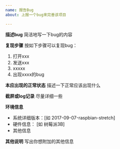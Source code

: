```yaml
---
name: 报告Bug
about: 上报一个bug来完善该项目

---
```


**描述bug**
简洁地写一下bug的内容

**复现步骤**
按如下步骤可以复现bug：
1. 打开xxx
2. 发送xxx
3. xxxxx
4. 出现xxxx的bug

**本应出现的正常状态**
描述一下正常应该出现什么

**截屏或log记录**
尽量详细一些

**环境信息**
 - 系统详细版本：[如 2017-09-07-raspbian-stretch]
 - 硬件信息： [如 树莓派3B]
 - 其他信息

**其他说明**
写出你想附加的其他信息
